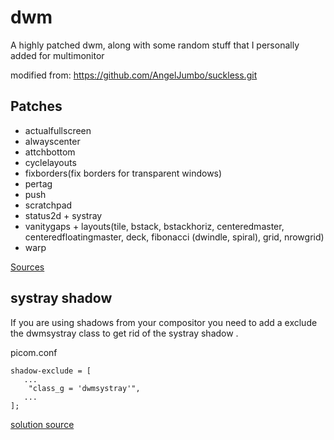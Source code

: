 # dwm

A highly patched dwm, along with some random stuff that I personally added for multimonitor

modified from:  https://github.com/AngelJumbo/suckless.git

## Patches 

- actualfullscreen
- alwayscenter
- attchbottom
- cyclelayouts
- fixborders(fix borders for transparent windows)
- pertag
- push 
- scratchpad
- status2d + systray
- vanitygaps + layouts(tile, bstack, bstackhoriz, centeredmaster, centeredfloatingmaster, deck, fibonacci (dwindle, spiral), grid, nrowgrid)
- warp

[Sources](https://github.com/AngelJumbo/suckless/tree/main/dwm/patches)

## systray shadow

If you are using shadows from your compositor you need to add a exclude the dwmsystray class to get rid of the systray shadow .


picom.conf

```
shadow-exclude = [
   ...
    "class_g = 'dwmsystray'",
   ...
];

```
[solution source](https://github.com/bakkeby/dwm-flexipatch/discussions/134)

